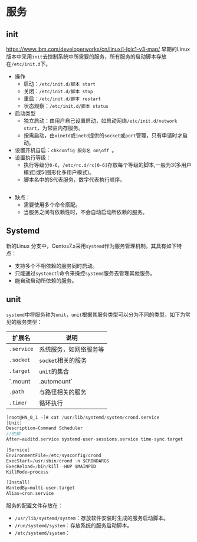 # 服务

## init
https://www.ibm.com/developerworks/cn/linux/l-lpic1-v3-map/
早期的Linux版本中采用`init`去控制系统中所需要的服务，所有服务的启动脚本存放在`/etc/init.d`下。

- 操作
  - 启动：`/etc/init.d/脚本 start`
  - 关闭：`/etc/init.d/脚本 stop`
  - 重启：`/etc/init.d/脚本 restart`
  - 状态观察：`/etc/init.d/脚本 status`
- 启动类型
  - 独立启动：由用户自己设置启动，如启动网络`/etc/init.d/network start`，为常驻内存服务。
  - 按需启动，由`xinetd`或`inetd`提供的`socket`或`port`管理，只有申请时才启动。
- 设置开机自启：`chkconfig 服务名 on\off `。
- 设置执行等级：
  - 执行等级分`0-6`，`/etc/rc.d/rc[0-6]`存放每个等级的脚本,一般为3(多用户模式)或5(图形化多用户模式)。
  - 脚本名中的S代表服务，数字代表执行顺序。

```

```

- 缺点：
  - 需要使用多个命令搭配。
  - 当服务之间有依赖性时，不会自动启动所依赖的服务。
## Systemd

新的Linux 分支中，Centos7.x采用`systemd`作为服务管理机制。其具有如下特点：

- 支持多个不相依赖的服务同时启动。
- 只能通过`systemctl`命令来操控`systemd`服务去管理其他服务。
- 能自动启动所依赖的服务。

## unit

`systemd`中将服务称为`unit`，`unit`根据其服务类型可以分为不同的类型，如下为常见的服务类型：

| 扩展名              | 说明                     |
| ------------------- | ------------------------ |
| `.service`          | 系统服务，如网络服务等   |
| `.socket`           | `socket`相关的服务       |
| `.target`           | `unit`的集合             |
| `.mount|.automount` | 与文件系统挂载相关的服务 |
| `.path`             | 与路径相关的服务         |
| `.timer`            | 循环执行                 |

```c
[root@HN_0_1 ~]# cat /usr/lib/systemd/system/crond.service 
[Unit]
Description=Command Scheduler
//依赖
After=auditd.service systemd-user-sessions.service time-sync.target

[Service]
EnvironmentFile=/etc/sysconfig/crond
ExecStart=/usr/sbin/crond -n $CRONDARGS
ExecReload=/bin/kill -HUP $MAINPID
KillMode=process

[Install]
WantedBy=multi-user.target
Alias=cron.service
```

服务的配置文件存放在：

- `/usr/lib/systemd/system`：存放软件安装时生成的服务启动脚本。
- `/run/systemd/system`：存放系统的服务启动脚本。
- `/etc/systemd/system`：
